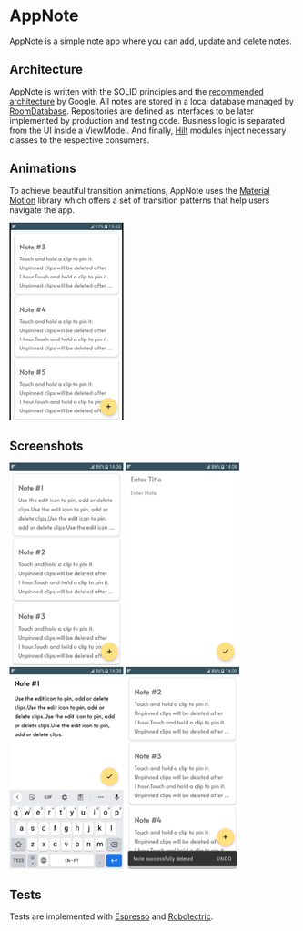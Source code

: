 # AppNote

AppNote is a simple note app where you can add, update and delete notes.

## Architecture

AppNote is written with the SOLID principles and the [recommended architecture](https://developer.android.com/topic/architecture) by Google.
All notes are stored in a local database managed by [RoomDatabase](https://developer.android.com/training/data-storage/room). Repositories are defined
as interfaces to be later implemented by production and testing code. Business logic is separated from the UI inside a ViewModel. And
finally, [Hilt](https://dagger.dev/hilt/) modules inject necessary classes to the respective consumers.

## Animations

To achieve beautiful transition animations, AppNote uses the [Material Motion](https://m2.material.io/develop/android/theming/motion) library which
offers a set of transition patterns that help users navigate the app.

<img src="screenshots/app_motion.gif" width="200" alt="Material motion in action">

## Screenshots

<p float="left">
    <img src="screenshots/home.png" width="200" alt="Home">
    <img src="screenshots/add_note.png" width="200" alt="Add note">
    <img src="screenshots/edit_note.png" width="200" alt="Edit note">
    <img src="screenshots/delete_note.png" width="200" alt="Note deleted">
</p>

## Tests

Tests are implemented with [Espresso](https://developer.android.com/training/testing/espresso) and [Robolectric](https://robolectric.org/).